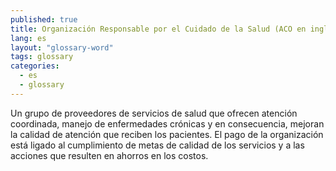 ```yaml
---
published: true
title: Organización Responsable por el Cuidado de la Salud (ACO en inglés)
lang: es
layout: "glossary-word"
tags: glossary
categories:
  - es
  - glossary
---
```


Un grupo de proveedores de servicios de salud que ofrecen atención coordinada, manejo de enfermedades crónicas y en consecuencia, mejoran la calidad de atención que reciben los pacientes. El pago de la organización está ligado al cumplimiento de metas de calidad de los servicios y a las acciones que resulten en ahorros en los costos.   

